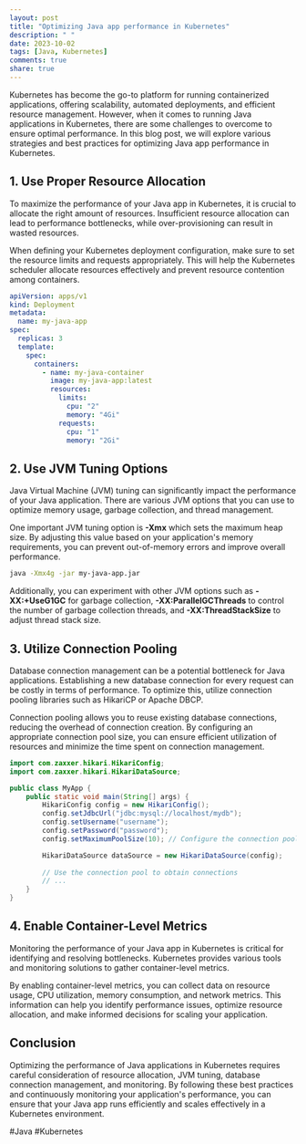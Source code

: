 ```yaml
---
layout: post
title: "Optimizing Java app performance in Kubernetes"
description: " "
date: 2023-10-02
tags: [Java, Kubernetes]
comments: true
share: true
---
```


Kubernetes has become the go-to platform for running containerized applications, offering scalability, automated deployments, and efficient resource management. However, when it comes to running Java applications in Kubernetes, there are some challenges to overcome to ensure optimal performance. In this blog post, we will explore various strategies and best practices for optimizing Java app performance in Kubernetes.

## 1. Use Proper Resource Allocation

To maximize the performance of your Java app in Kubernetes, it is crucial to allocate the right amount of resources. Insufficient resource allocation can lead to performance bottlenecks, while over-provisioning can result in wasted resources. 

When defining your Kubernetes deployment configuration, make sure to set the resource limits and requests appropriately. This will help the Kubernetes scheduler allocate resources effectively and prevent resource contention among containers.

```yaml
apiVersion: apps/v1
kind: Deployment
metadata:
  name: my-java-app
spec:
  replicas: 3
  template:
    spec:
      containers:
        - name: my-java-container
          image: my-java-app:latest
          resources:
            limits:
              cpu: "2"
              memory: "4Gi"
            requests:
              cpu: "1"
              memory: "2Gi"
```

## 2. Use JVM Tuning Options

Java Virtual Machine (JVM) tuning can significantly impact the performance of your Java application. There are various JVM options that you can use to optimize memory usage, garbage collection, and thread management.

One important JVM tuning option is **-Xmx** which sets the maximum heap size. By adjusting this value based on your application's memory requirements, you can prevent out-of-memory errors and improve overall performance.

```bash
java -Xmx4g -jar my-java-app.jar
```

Additionally, you can experiment with other JVM options such as **-XX:+UseG1GC** for garbage collection, **-XX:ParallelGCThreads** to control the number of garbage collection threads, and **-XX:ThreadStackSize** to adjust thread stack size.

## 3. Utilize Connection Pooling

Database connection management can be a potential bottleneck for Java applications. Establishing a new database connection for every request can be costly in terms of performance. To optimize this, utilize connection pooling libraries such as HikariCP or Apache DBCP.

Connection pooling allows you to reuse existing database connections, reducing the overhead of connection creation. By configuring an appropriate connection pool size, you can ensure efficient utilization of resources and minimize the time spent on connection management.

```java
import com.zaxxer.hikari.HikariConfig;
import com.zaxxer.hikari.HikariDataSource;

public class MyApp {
    public static void main(String[] args) {
        HikariConfig config = new HikariConfig();
        config.setJdbcUrl("jdbc:mysql://localhost/mydb");
        config.setUsername("username");
        config.setPassword("password");
        config.setMaximumPoolSize(10); // Configure the connection pool size

        HikariDataSource dataSource = new HikariDataSource(config);
        
        // Use the connection pool to obtain connections
        // ...
    }
}
```

## 4. Enable Container-Level Metrics

Monitoring the performance of your Java app in Kubernetes is critical for identifying and resolving bottlenecks. Kubernetes provides various tools and monitoring solutions to gather container-level metrics.

By enabling container-level metrics, you can collect data on resource usage, CPU utilization, memory consumption, and network metrics. This information can help you identify performance issues, optimize resource allocation, and make informed decisions for scaling your application.

## Conclusion

Optimizing the performance of Java applications in Kubernetes requires careful consideration of resource allocation, JVM tuning, database connection management, and monitoring. By following these best practices and continuously monitoring your application's performance, you can ensure that your Java app runs efficiently and scales effectively in a Kubernetes environment.

#Java #Kubernetes